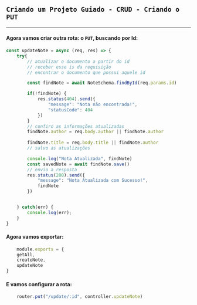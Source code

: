 ## `Criando um Projeto Guiado - CRUD - Criando o PUT` 
___


#### Agora vamos criar outra rota: o `PUT`, buscando por Id: 
```javascript
const updateNote = async (req, res) => {
    try{
        // atualizar o documento a partir do id
        // receber esse is da requisição
        // encontrar o documento que possui aquele id

        const findNote = await NoteSchema.findById(req.params.id)

        if(!findNote) {
            res.status(404).send({
                "message": "Nota não encontrada!",
                "statusCode": 404
            })
        }
        // confiro as informações atualizadas        
        findNote.author = req.body.author || findNote.author
        
        findNote.title = req.body.title || findNote.author
        // salvo as atualizações

        console.log("Nota Atualizada", findNote)
        const savedNote = await findNote.save()
        // envio a resposta
        res.status(200).send({
            "message": "Nota Atualizada com Sucesso!",
            findNote
        })


    } catch(err) {
        console.log(err);
    }
}
```
#### Agora vamos exportar:
```javascript
    module.exports = {
    getAll,
    createNote,
    updateNote
}
```
#### E vamos configurar a rota:
```javascript
    router.put("/update/:id", controller.updateNote)
```
